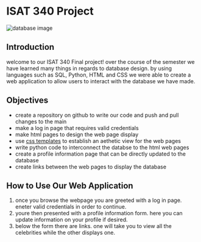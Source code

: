 # ISAT 340 Project

![database image](https://www.bing.com/images/search?view=detailV2&ccid=NfFPYkAd&id=D7C2168CA45B3E9C9ABCEAB3367E240DF412E24B&thid=OIP.NfFPYkAdqMw3mgvoi6frqwHaHa&mediaurl=https%3A%2F%2Fcdn-icons-png.flaticon.com%2F512%2F4303%2F4303008.png&cdnurl=https%3A%2F%2Fth.bing.com%2Fth%2Fid%2FR.35f14f62401da8cc379a0be88ba7ebab%3Frik%3DS%252bIS9A0kfjaz6g%26pid%3DImgRaw%26r%3D0&exph=512&expw=512&q=database+design+cartoon&simid=608010092294587209&form=IRPRST&ck=5F5FB929EF687F3F3B82492A8508F380&selectedindex=0&itb=0&ajaxhist=0&ajaxserp=0&pivotparams=insightsToken%3Dccid_GHyI6Fub*cp_0992E53AB2DC6FECBACBD8F14654BB97*mid_09809ACAA94687D5FFF74DF0540CA7715BE5FC8B*simid_608013575540250393*thid_OIP.GHyI6Fubm20rscmlQYe1FQHaH0&vt=0&sim=11&iss=VSI&ajaxhist=0&ajaxserp=0)

## Introduction

welcome to our ISAT 340 Final project! over the course of the semester we have learned many things in regards to database design. 
by using languages such as SQL, Python, HTML and CSS we were able to create a web application to allow users to interact with 
the database we have made. 

## Objectives
* create a repository on github to write our code and push and pull changes to the main
* make a log in page that requires valid credentials
* make html pages to design the web page display
* use [css templates](https://freefrontend.com/css-login-forms/#google_vignette) to establish an aethetic view for the web pages
* write python code to interconnect the databse to the html web pages
* create a profile information page that can be directly updated to the database
* create links between the web pages to display the database

## How to Use Our Web Application
1. once you browse the webpage you are greeted with a log in page. eneter valid credentials in order to continue.
2. youre then presented with a profile information form. here you can update information on your profile if desired.
3. below the form there are links. one will take you to view all the celebrities while the other displays one.

